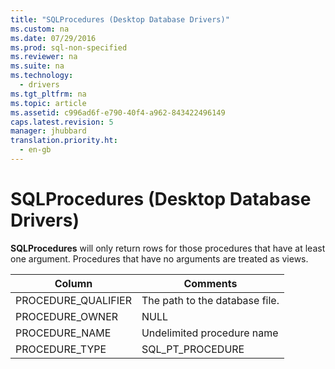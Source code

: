 ```yaml
---
title: "SQLProcedures (Desktop Database Drivers)"
ms.custom: na
ms.date: 07/29/2016
ms.prod: sql-non-specified
ms.reviewer: na
ms.suite: na
ms.technology: 
  - drivers
ms.tgt_pltfrm: na
ms.topic: article
ms.assetid: c996ad6f-e790-40f4-a962-843422496149
caps.latest.revision: 5
manager: jhubbard
translation.priority.ht: 
  - en-gb
---
```

# SQLProcedures (Desktop Database Drivers)
**SQLProcedures** will only return rows for those procedures that have at least one argument. Procedures that have no arguments are treated as views.  
  
|Column|Comments|  
|------------|--------------|  
|PROCEDURE_QUALIFIER|The path to the database file.|  
|PROCEDURE_OWNER|NULL|  
|PROCEDURE_NAME|Undelimited procedure name|  
|PROCEDURE_TYPE|SQL_PT_PROCEDURE|